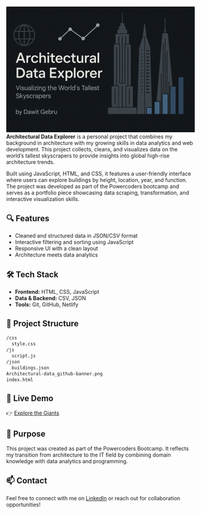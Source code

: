 ![](Architectural-data_github-banner.png)
**Architectural Data Explorer** is a personal project that combines my background in architecture with my growing skills in data analytics and web development. This project collects, cleans, and visualizes data on the world’s tallest skyscrapers to provide insights into global high-rise architecture trends.

Built using JavaScript, HTML, and CSS, it features a user-friendly interface where users can explore buildings by height, location, year, and function. The project was developed as part of the Powercoders bootcamp and serves as a portfolio piece showcasing data scraping, transformation, and interactive visualization skills.

## 🔍 Features

- Cleaned and structured data in JSON/CSV format
- Interactive filtering and sorting using JavaScript
- Responsive UI with a clean layout
- Architecture meets data analytics

## 🛠️ Tech Stack

- **Frontend:** HTML, CSS, JavaScript
- **Data & Backend:** CSV, JSON
- **Tools:** Git, GitHub, Netlify

## 📁 Project Structure

```
/css
  style.css
/js
  script.js
/json
  buildings.json
Architectural-data_github-banner.png
index.html
```

## 🚀 Live Demo

👉 [Explore the Giants](https://dawit-gebru-explore-the-giants.netlify.app/)

## 📌 Purpose

This project was created as part of the Powercoders Bootcamp. It reflects my transition from architecture to the IT field by combining domain knowledge with data analytics and programming.

## 📫 Contact

Feel free to connect with me on [LinkedIn](https://www.linkedin.com/in/dawit-gebru) or reach out for collaboration opportunities!
